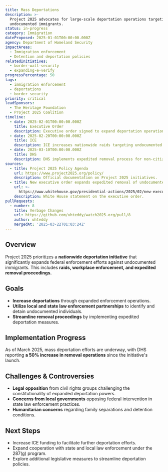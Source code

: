 ```yaml
---
title: Mass Deportations
description: >-
  Project 2025 advocates for large-scale deportation operations targeting
  undocumented immigrants.
status: in-progress
category: Immigration
dateProposed: 2025-01-01T00:00:00.000Z
agency: Department of Homeland Security
impactAreas:
  - Immigration enforcement
  - Detention and deportation policies
relatedInitiatives:
  - border-wall-security
  - expanding-e-verify
progressPercentage: 50
tags:
  - immigration enforcement
  - deportations
  - border security
priority: critical
leadSponsors:
  - The Heritage Foundation
  - Project 2025 Coalition
timeline:
  - date: 2025-02-01T00:00:00.000Z
    title: Executive Order
    description: Executive order signed to expand deportation operations.
  - date: 2025-02-20T00:00:00.000Z
    title: ICE
    description: ICE increases nationwide raids targeting undocumented individuals.
  - date: 2025-03-10T00:00:00.000Z
    title: DHS
    description: DHS implements expedited removal process for non-citizens.
sources:
  - title: Project 2025 Policy Agenda
    url: https://www.project2025.org/policy/
    description: Official documentation on Project 2025 initiatives.
  - title: New executive order expands expedited removal of undocumented immigrants
    url: >-
      https://www.whitehouse.gov/presidential-actions/2025/02/new-executive-order-expands-expedited-removal/
    description: White House statement on the executive order.
pullRequests:
  - number: 8
    title: Verbage Changes
    url: https://github.com/uhteddy/watch2025.org/pull/8
    author: uhteddy
    mergedAt: '2025-03-22T01:03:24Z'
---
```

## Overview
Project 2025 prioritizes a **nationwide deportation initiative** that significantly expands federal enforcement efforts against undocumented immigrants. This includes **raids, workplace enforcement, and expedited removal proceedings.**

## Goals
- **Increase deportations** through expanded enforcement operations.
- **Utilize local and state law enforcement partnerships** to identify and detain undocumented individuals.
- **Streamline removal proceedings** by implementing expedited deportation measures.

## Implementation Progress
As of March 2025, mass deportation efforts are underway, with DHS reporting **a 50% increase in removal operations** since the initiative's launch.

## Challenges & Controversies
- **Legal opposition** from civil rights groups challenging the constitutionality of expanded deportation powers.
- **Concerns from local governments** opposing federal intervention in state law enforcement practices.
- **Humanitarian concerns** regarding family separations and detention conditions.

## Next Steps
- Increase ICE funding to facilitate further deportation efforts.
- Expand cooperation with state and local law enforcement under the 287(g) program.
- Explore additional legislative measures to streamline deportation policies.
